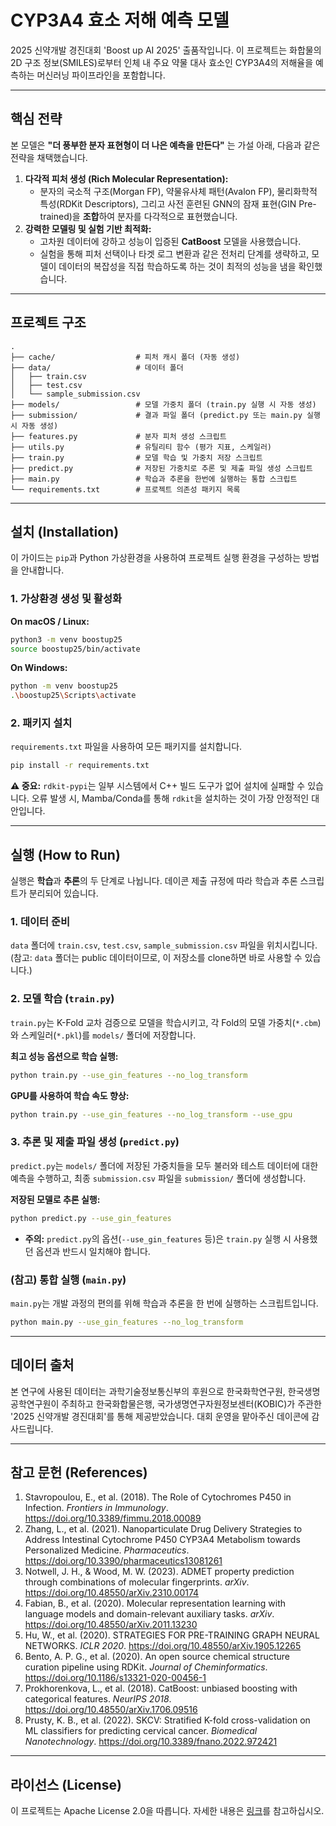 # **CYP3A4 효소 저해 예측 모델**

2025 신약개발 경진대회 'Boost up AI 2025' 출품작입니다. 이 프로젝트는 화합물의 2D 구조 정보(SMILES)로부터 인체 내 주요 약물 대사 효소인 CYP3A4의 저해율을 예측하는 머신러닝 파이프라인을 포함합니다.

---

## **핵심 전략**

본 모델은 **"더 풍부한 분자 표현형이 더 나은 예측을 만든다"** 는 가설 아래, 다음과 같은 전략을 채택했습니다.

1.  **다각적 피처 생성 (Rich Molecular Representation):**
    * 분자의 국소적 구조(Morgan FP), 약물유사체 패턴(Avalon FP), 물리화학적 특성(RDKit Descriptors), 그리고 사전 훈련된 GNN의 잠재 표현(GIN Pre-trained)을 **조합**하여 분자를 다각적으로 표현했습니다.
2.  **강력한 모델링 및 실험 기반 최적화:**
    * 고차원 데이터에 강하고 성능이 입증된 **CatBoost** 모델을 사용했습니다.
    * 실험을 통해 피처 선택이나 타겟 로그 변환과 같은 전처리 단계를 생략하고, 모델이 데이터의 복잡성을 직접 학습하도록 하는 것이 최적의 성능을 냄을 확인했습니다.

---

## **프로젝트 구조**

```
.
├── cache/                  # 피처 캐시 폴더 (자동 생성)
├── data/                   # 데이터 폴더
│   ├── train.csv
│   ├── test.csv
│   └── sample_submission.csv
├── models/                 # 모델 가중치 폴더 (train.py 실행 시 자동 생성)
├── submission/             # 결과 파일 폴더 (predict.py 또는 main.py 실행 시 자동 생성)
├── features.py             # 분자 피처 생성 스크립트
├── utils.py                # 유틸리티 함수 (평가 지표, 스케일러)
├── train.py                # 모델 학습 및 가중치 저장 스크립트
├── predict.py              # 저장된 가중치로 추론 및 제출 파일 생성 스크립트
├── main.py                 # 학습과 추론을 한번에 실행하는 통합 스크립트
└── requirements.txt        # 프로젝트 의존성 패키지 목록
```

---

## **설치 (Installation)**

이 가이드는 `pip`과 Python 가상환경을 사용하여 프로젝트 실행 환경을 구성하는 방법을 안내합니다.

### **1. 가상환경 생성 및 활성화**

**On macOS / Linux:**
```bash
python3 -m venv boostup25
source boostup25/bin/activate
```

**On Windows:**
```bash
python -m venv boostup25
.\boostup25\Scripts\activate
```

### **2. 패키지 설치**

`requirements.txt` 파일을 사용하여 모든 패키지를 설치합니다.

```bash
pip install -r requirements.txt
```
**⚠️ 중요:** `rdkit-pypi`는 일부 시스템에서 C++ 빌드 도구가 없어 설치에 실패할 수 있습니다. 오류 발생 시, Mamba/Conda를 통해 `rdkit`을 설치하는 것이 가장 안정적인 대안입니다.

---

## **실행 (How to Run)**

실행은 **학습**과 **추론**의 두 단계로 나뉩니다. 데이콘 제출 규정에 따라 학습과 추론 스크립트가 분리되어 있습니다.

### **1. 데이터 준비**

`data` 폴더에 `train.csv`, `test.csv`, `sample_submission.csv` 파일을 위치시킵니다.
(참고: `data` 폴더는 public 데이터이므로, 이 저장소를 clone하면 바로 사용할 수 있습니다.)

### **2. 모델 학습 (`train.py`)**

`train.py`는 K-Fold 교차 검증으로 모델을 학습시키고, 각 Fold의 모델 가중치(`*.cbm`)와 스케일러(`*.pkl`)를 `models/` 폴더에 저장합니다.

**최고 성능 옵션으로 학습 실행:**
```bash
python train.py --use_gin_features --no_log_transform
```

**GPU를 사용하여 학습 속도 향상:**
```bash
python train.py --use_gin_features --no_log_transform --use_gpu
```

### **3. 추론 및 제출 파일 생성 (`predict.py`)**

`predict.py`는 `models/` 폴더에 저장된 가중치들을 모두 불러와 테스트 데이터에 대한 예측을 수행하고, 최종 `submission.csv` 파일을 `submission/` 폴더에 생성합니다.

**저장된 모델로 추론 실행:**
```bash
python predict.py --use_gin_features
```
* **주의:** `predict.py`의 옵션(`--use_gin_features` 등)은 `train.py` 실행 시 사용했던 옵션과 반드시 일치해야 합니다.

### **(참고) 통합 실행 (`main.py`)**

`main.py`는 개발 과정의 편의를 위해 학습과 추론을 한 번에 실행하는 스크립트입니다.
```bash
python main.py --use_gin_features --no_log_transform
```

---
## **데이터 출처**

본 연구에 사용된 데이터는 과학기술정보통신부의 후원으로 한국화학연구원, 한국생명공학연구원이 주최하고 한국화합물은행, 국가생명연구자원정보센터(KOBIC)가 주관한 '2025 신약개발 경진대회'를 통해 제공받았습니다. 대회 운영을 맡아주신 데이콘에 감사드립니다.

---

## **참고 문헌 (References)**

1.  Stavropoulou, E., et al. (2018). The Role of Cytochromes P450 in Infection. *Frontiers in Immunology*. https://doi.org/10.3389/fimmu.2018.00089
2.  Zhang, L., et al. (2021). Nanoparticulate Drug Delivery Strategies to Address Intestinal Cytochrome P450 CYP3A4 Metabolism towards Personalized Medicine. *Pharmaceutics*. https://doi.org/10.3390/pharmaceutics13081261
3.  Notwell, J. H., & Wood, M. W. (2023). ADMET property prediction through combinations of molecular fingerprints. *arXiv*. https://doi.org/10.48550/arXiv.2310.00174
4.  Fabian, B., et al. (2020). Molecular representation learning with language models and domain-relevant auxiliary tasks. *arXiv*. https://doi.org/10.48550/arXiv.2011.13230
5.  Hu, W., et al. (2020). STRATEGIES FOR PRE-TRAINING GRAPH NEURAL NETWORKS. *ICLR 2020*. https://doi.org/10.48550/arXiv.1905.12265
6.  Bento, A. P. G., et al. (2020). An open source chemical structure curation pipeline using RDKit. *Journal of Cheminformatics*. https://doi.org/10.1186/s13321-020-00456-1
7.  Prokhorenkova, L., et al. (2018). CatBoost: unbiased boosting with categorical features. *NeurIPS 2018*. https://doi.org/10.48550/arXiv.1706.09516
8.  Prusty, K. B., et al. (2022). SKCV: Stratified K-fold cross-validation on ML classifiers for predicting cervical cancer. *Biomedical Nanotechnology*. https://doi.org/10.3389/fnano.2022.972421

---

## **라이선스 (License)**

이 프로젝트는 Apache License 2.0을 따릅니다. 자세한 내용은 [링크](https://github.com/Jonghwan-dev/Boost_Up_AI_25/blob/main/LICENSE)를 참고하십시오.
